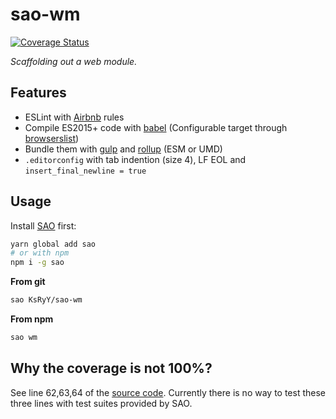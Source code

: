 # sao-wm
[![Coverage Status](https://coveralls.io/repos/github/KsRyY/sao-wm/badge.svg?branch=master)](https://coveralls.io/github/KsRyY/sao-wm?branch=master)

*Scaffolding out a web module.*

## Features
* ESLint with [Airbnb](https://github.com/airbnb/javascript) rules
* Compile ES2015+ code with [babel](https://github.com/babel/babel) (Configurable target through [browserslist](https://github.com/browserslist/browserslist))
* Bundle them with [gulp](https://github.com/gulpjs/gulp) and [rollup](https://github.com/rollup/rollup) (ESM or UMD)
* `.editorconfig` with tab indention (size 4), LF EOL and `insert_final_newline = true`

## Usage

Install [SAO](https://github.com/saojs/sao) first:
``` bash
yarn global add sao
# or with npm
npm i -g sao
```

**From git**
``` bash
sao KsRyY/sao-wm
```

**From npm**
``` bash
sao wm
```

## Why the coverage is not 100%?

See line 62,63,64 of the [source code](saofile.js).
Currently there is no way to test these three lines with test suites provided by SAO.
